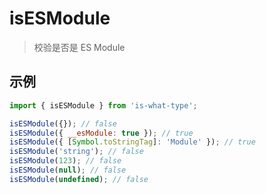 # isESModule

> 校验是否是 ES Module

## 示例

```js
import { isESModule } from 'is-what-type';

isESModule({}); // false
isESModule({ __esModule: true }); // true
isESModule({ [Symbol.toStringTag]: 'Module' }); // true
isESModule('string'); // false
isESModule(123); // false
isESModule(null); // false
isESModule(undefined); // false
```
